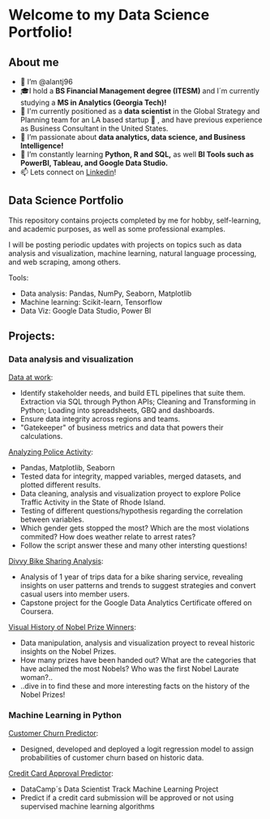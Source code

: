 # Welcome to my Data Science Portfolio!

## About me

- 👋 I’m @alantj96
- :mortar_board:I hold a **BS Financial Management degree (ITESM)** and I´m currently studying a **MS in Analytics (Georgia Tech)!**
- :star2: I'm currently positioned as a **data scientist** in the Global Strategy and Planning team for an LA based startup 🦄 , and have previous experience as Business Consultant in the United States. 
- 👀 I’m passionate about **data analytics, data science, and Business Intelligence!**
- 🌱 I’m constantly learning **Python, R and SQL,** as well **BI Tools such as PowerBI, Tableau, and Google Data Studio.**
- 📫 Lets connect on [Linkedin](https://www.linkedin.com/in/alan-tang-jacome/)!

## Data Science Portfolio

This repository contains projects completed by me for hobby, self-learning, and academic purposes, as well as some professional examples.

I will be posting periodic updates with projects on topics such as data analysis and visualization, machine learning, natural language processing, and web scraping, among others.

Tools: 
- Data analysis: Pandas, NumPy, Seaborn, Matplotlib
- Machine learning: Scikit-learn, Tensorflow
- Data Viz: Google Data Studio, Power BI

## Projects: 

### Data analysis and visualization

[Data at work]():
- Identify stakeholder needs, and build ETL pipelines that suite them. Extraction via SQL through Python APIs; Cleaning and Transforming in Python; Loading into spreadsheets, GBQ and dashboards. 
- Ensure data integrity across regions and teams.
- "Gatekeeper" of business metrics and data that powers their calculations. 

[Analyzing Police Activity](https://github.com/alantj96/alant-data-science-portfolio/blob/main/Analyzing%20Police%20Activity/Analyzing%20Police%20Activity%20with%20Pandas.ipynb):
- Pandas, Matplotlib, Seaborn
- Tested data for integrity, mapped variables, merged datasets, and plotted different results.
- Data cleaning, analysis and visualization proyect to explore Police Traffic Activity in the State of Rhode Island. 
- Testing of different questions/hypothesis regarding the correlation between variables.
- Which gender gets stopped the most? Which are the most violations commited? How does weather relate to arrest rates?
- Follow the script answer these and many other intersting questions!

[Divvy Bike Sharing Analysis](https://github.com/alantang96/alant-data-science-portfolio/blob/main/Divvy_bike_sharing_AlanT.ipynb): 
- Analysis of 1 year of trips data for a bike sharing service, revealing insights on user patterns and trends to suggest strategies and convert casual users into member users. 
- Capstone project for the Google Data Analytics Certificate offered on Coursera. 

[Visual History of Nobel Prize Winners](https://github.com/alantj96/alant-data-science-portfolio/blob/main/Nobel_prizes_AlanT.ipynb): 
- Data manipulation, analysis and visualization proyect to reveal historic insights on the Nobel Prizes. 
- How many prizes have been handed out? What are the categories that have aclaimed the most Nobels? Who was the first Nobel Laurate woman?..
- ..dive in to find these and more interesting facts on the history of the Nobel Prizes!

### Machine Learning in Python

[Customer Churn Predictor]():
- Designed, developed and deployed a logit regression model to assign probabilities of customer churn based on historic data. 

[Credit Card Approval Predictor]():
- DataCamp´s Data Scientist Track Machine Learning Project
- Predict if a credit card submission will be approved or not using supervised machine learning algorithms
